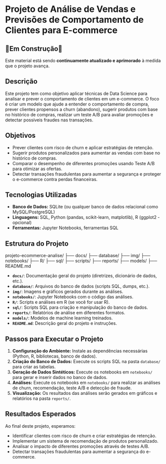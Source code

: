 # Projeto de Análise de Vendas e Previsões de Comportamento de Clientes para E-commerce

## 🚧Em Construção🚧
Este material está sendo **continuamente atualizado e aprimorado** à medida que o projeto avança.

## Descrição

Este projeto tem como objetivo aplicar técnicas de Data Science para analisar e prever o comportamento de clientes em um e-commerce. O foco é criar um modelo que ajude a entender o comportamento de compra, prever clientes propensos a churn (abandono), sugerir produtos com base no histórico de compras, realizar um teste A/B para avaliar promoções e detectar possíveis fraudes nas transações.

## Objetivos

* Prever clientes com risco de churn e aplicar estratégias de retenção.
* Sugerir produtos personalizados para aumentar as vendas com base no histórico de compras.
* Comparar o desempenho de diferentes promoções usando Teste A/B para otimizar as ofertas.
* Detectar transações fraudulentas para aumentar a segurança e proteger o e-commerce contra perdas financeiras.

## Tecnologias Utilizadas

* **Banco de Dados:** SQLite (ou qualquer banco de dados relacional como MySQL/PostgreSQL)
* **Linguagens:** SQL, Python (pandas, scikit-learn, matplotlib), R (ggplot2 - opcional)
* **Ferramentas:** Jupyter Notebooks, ferramentas SQL

## Estrutura do Projeto

projeto-ecommerce-analise/
├── docs/
├── database/
├── img/
├── notebooks/
├── R/
├── sql/
├── scripts/
├── reports/
├── models/
├── README.md

* **`docs/`**: Documentação geral do projeto (diretrizes, dicionário de dados, etc.).
* **`database/`**: Arquivos do banco de dados (scripts SQL, dumps, etc.).
* **`img/`**: Imagens e gráficos gerados durante as análises.
* **`notebooks/`**: Jupyter Notebooks com o código das análises.
* **`R/`**: Scripts e análises em R (se você for usar R).
* **`sql/`**: Scripts SQL para criação e manipulação do banco de dados.
* **`reports/`**: Relatórios de análise em diferentes formatos.
* **`models/`**: Modelos de machine learning treinados.
* **`README.md`**: Descrição geral do projeto e instruções.

## Passos para Executar o Projeto

1. **Configuração do Ambiente:** Instale as dependências necessárias (Python, R, bibliotecas, banco de dados).
1. **Criação do Banco de Dados:** Execute os scripts SQL na pasta `database/` para criar as tabelas.
1. **Geração de Dados Sintéticos:** Execute os notebooks em `notebooks/` para gerar e inserir dados no banco de dados.
1. **Análises:** Execute os notebooks em `notebooks/` para realizar as análises de churn, recomendação, teste A/B e detecção de fraude.
1. **Visualização:** Os resultados das análises serão gerados em gráficos e relatórios na pasta `reports/`.

## Resultados Esperados

Ao final deste projeto, esperamos:

* Identificar clientes com risco de churn e criar estratégias de retenção.
* Implementar um sistema de recomendação de produtos personalizado.
* Analisar o impacto de diferentes promoções através de testes A/B.
* Detectar transações fraudulentas para aumentar a segurança do e-commerce.
